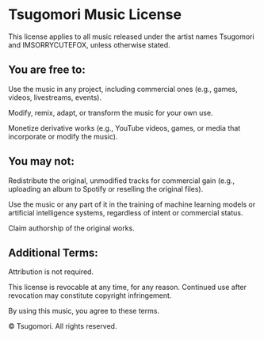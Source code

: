 # Tsugomori Music License

This license applies to all music released under the artist names Tsugomori and IMSORRYCUTEFOX, unless otherwise stated.

## You are free to:
Use the music in any project, including commercial ones (e.g., games, videos, livestreams, events).

Modify, remix, adapt, or transform the music for your own use.

Monetize derivative works (e.g., YouTube videos, games, or media that incorporate or modify the music).

## You may not:
Redistribute the original, unmodified tracks for commercial gain (e.g., uploading an album to Spotify or reselling the original files).

Use the music or any part of it in the training of machine learning models or artificial intelligence systems, regardless of intent or commercial status.

Claim authorship of the original works.

## Additional Terms:
Attribution is not required.

This license is revocable at any time, for any reason. Continued use after revocation may constitute copyright infringement.

By using this music, you agree to these terms.

© Tsugomori. All rights reserved.
